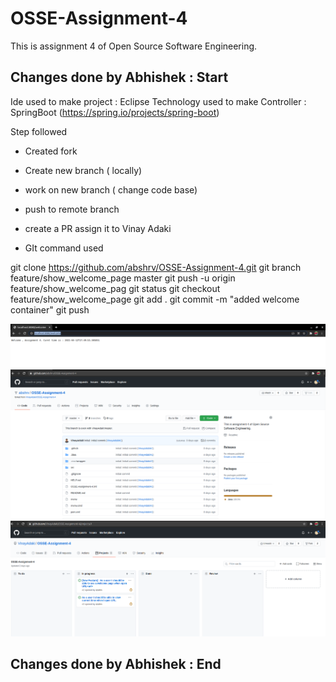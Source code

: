 # OSSE-Assignment-4
This is assignment 4 of Open Source Software Engineering.


## Changes done by Abhishek : Start

Ide used to make project : Eclipse
Technology used to make Controller : SpringBoot (https://spring.io/projects/spring-boot)

Step followed

 * Created fork
 * Create new branch ( locally)
 * work on new branch ( change code base)
 * push to remote branch
 * create a PR assign it to Vinay Adaki
 
 * GIt command used
 
 git clone https://github.com/abshrv/OSSE-Assignment-4.git
 git branch feature/show_welcome_page master
 git push -u origin feature/show_welcome_pag
 git status
 git checkout feature/show_welcome_page
 git add .
 git commit -m "added welcome container"
 git push


![welcome](img/abhishek/welcome.png)
![welcome](img/abhishek/Abhishek_Fork.png)
![welcome](img/abhishek/Project_Board_Abhishek_task.png)

## Changes done by Abhishek : End
